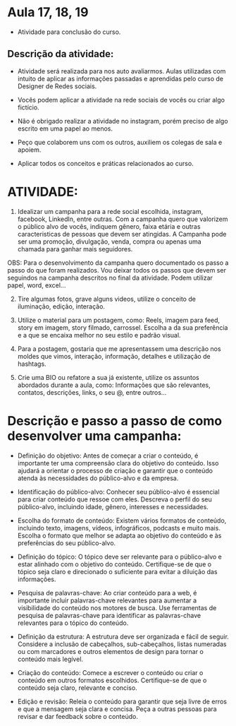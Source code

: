 

# Aula 17, 18, 19 
- Atividade para conclusão do curso.

## Descrição da atividade:
- Atividade será realizada para nos auto avaliarmos. Aulas utilizadas com intuito de aplicar as informações passadas e aprendidas pelo curso de Designer de Redes sociais.

- Vocês podem aplicar a atividade na rede sociais de vocês ou criar algo fictício.
- Não é obrigado realizar a atividade no instagram, porém preciso de algo escrito em uma papel ao menos.
- Peço que colaborem uns com os outros, auxiliem os colegas de sala e apoiem. 
- Aplicar todos os conceitos e práticas relacionados ao curso.

# ATIVIDADE:

1. Idealizar um campanha para a rede social escolhida, instagram, facebook, LinkedIn, entre outras. Com a campanha quero que valorizem o público alvo de vocês, indiquem gênero, faixa etária e outras caracteristicas de pessoas que devem ser atingidas.
A Campanha pode ser uma promoção, divulgação, venda, compra ou apenas uma chamada para ganhar mais seguidores.

OBS: Para o desenvolvimento da campanha quero documentado os passo a passo do que foram realizados. Vou deixar todos os passos que devem ser seguindos na campanha descritos no final da atividade. Podem utilizar papel, word, excel...

2. Tire algumas fotos, grave alguns videos, utilize o conceito de iluminação, edição, interação.

3.  Utilize o material para um postagem, como: Reels, imagem para feed, story em imagem, story filmado, carrossel. Escolha a da sua preferência e a que se encaixa melhor no seu estilo e padrão visual.

4. Para a postagem, gostaria que me apresentassem uma descrição nos moldes que vimos, interação, informação, detalhes e utilização de hashtags.

5. Crie uma BIO ou refatore a sua já existente, utilize os assuntos abordados durante a aula, como: Informações que são relevantes, contatos, descrições, links, o seu @, entre outros...

# Descrição e passo a passo de como desenvolver uma campanha:

- Definição do objetivo: Antes de começar a criar o conteúdo, é importante ter uma compreensão clara do objetivo do conteúdo. Isso ajudará a orientar o processo de criação e garantir que o conteúdo atenda às necessidades do público-alvo e da empresa.

- Identificação do público-alvo: Conhecer seu público-alvo é essencial para criar conteúdo que ressoe com eles. Descreva o perfil do seu público-alvo, incluindo idade, gênero, interesses e necessidades. 

- Escolha do formato de conteúdo: Existem vários formatos de conteúdo, incluindo texto, imagens, vídeos, infográficos, podcasts e muito mais. Escolha o formato que melhor se adapta ao objetivo do conteúdo e às preferências do seu público-alvo. 

- Definição do tópico: O tópico deve ser relevante para o público-alvo e estar alinhado com o objetivo do conteúdo. Certifique-se de que o tópico seja claro e direcionado o suficiente para evitar a diluição das informações.

- Pesquisa de palavras-chave: Ao criar conteúdo para a web, é importante incluir palavras-chave relevantes para aumentar a visibilidade do conteúdo nos motores de busca. Use ferramentas de pesquisa de palavras-chave para identificar as palavras-chave relevantes para o tópico do conteúdo. 

- Definição da estrutura: A estrutura deve ser organizada e fácil de seguir. Considere a inclusão de cabeçalhos, sub-cabeçalhos, listas numeradas ou com marcadores e outros elementos de design para tornar o conteúdo mais legível.

- Criação do conteúdo: Comece a escrever o conteúdo ou criar o conteúdo em outros formatos escolhidos. Certifique-se de que o conteúdo seja claro, relevante e conciso. 

- Edição e revisão: Releia o conteúdo para garantir que seja livre de erros e que a mensagem seja clara e concisa. Peça a outras pessoas para revisar e dar feedback sobre o conteúdo.
